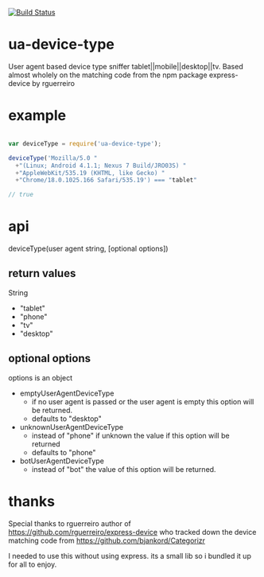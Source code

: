 
[![Build Status](https://secure.travis-ci.org/soldair/node-ua-device-type.png)](http://travis-ci.org/soldair/node-ua-device-type)

ua-device-type
==============

User agent based device type sniffer tablet||mobile||desktop||tv.
Based almost wholely on the matching code from the npm package express-device by rguerreiro

example
=======

```js

var deviceType = require('ua-device-type');

deviceType('Mozilla/5.0 "
  +"(Linux; Android 4.1.1; Nexus 7 Build/JRO03S) "
  +"AppleWebKit/535.19 (KHTML, like Gecko) "
  +"Chrome/18.0.1025.166 Safari/535.19') === "tablet"

// true

```

api
===

deviceType(user agent string, [optional options])

return values
-------------
String

- "tablet"
- "phone"
- "tv"
- "desktop"

optional options
----------------

options is an object

- emptyUserAgentDeviceType
  - if no user agent is passed or the user agent is empty this option will be returned.
  - defaults to "desktop"
- unknownUserAgentDeviceType
  - instead of "phone" if unknown the value if this option will be returned
  - defaults to "phone"
- botUserAgentDeviceType
  - instead of "bot" the value of this option will be returned.


thanks
======

Special thanks to rguerreiro author of https://github.com/rguerreiro/express-device
who tracked down the device matching code from https://github.com/bjankord/Categorizr

I needed to use this without using express. its a small lib so i bundled it up for all to enjoy.

